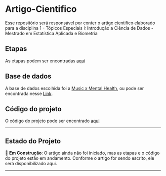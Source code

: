 # Artigo-Cientifico
Esse repositório será responsável por conter o artigo cientifico elaborado para a disciplina 1 - Tópicos Especiais I: Introdução a Ciência de Dados  - Mestrado em Estatística Aplicada e Biometria

## Etapas

As etapas podem ser encontradas [aqui](/etapas/README.md)

## Base de dados

A base de dados escolhida foi a [Music x Mental Health](/base_de_dados/mxmh_survey_results.csv), ou pode ser encontrada nesse [Link](https://www.kaggle.com/datasets/catherinerasgaitis/mxmh-survey-results).

## Código do projeto

O código do projeto pode ser encontrado [aqui](/código/main.ipynb)

---



## Estado do Projeto

🚧 **Em Construção**: O artigo ainda não foi iniciado, mas as etapas e o código do projeto estão em andamento. Conforme o artigo for sendo escrito, ele será disponibilizado aqui.

---